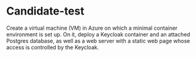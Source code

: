 # Candidate-test
Create a virtual machine (VM) in Azure on which a minimal container environment is set up. On it, deploy a Keycloak container and an attached Postgres database, as well as a web server with a static web page whose access is controlled by the Keycloak.
